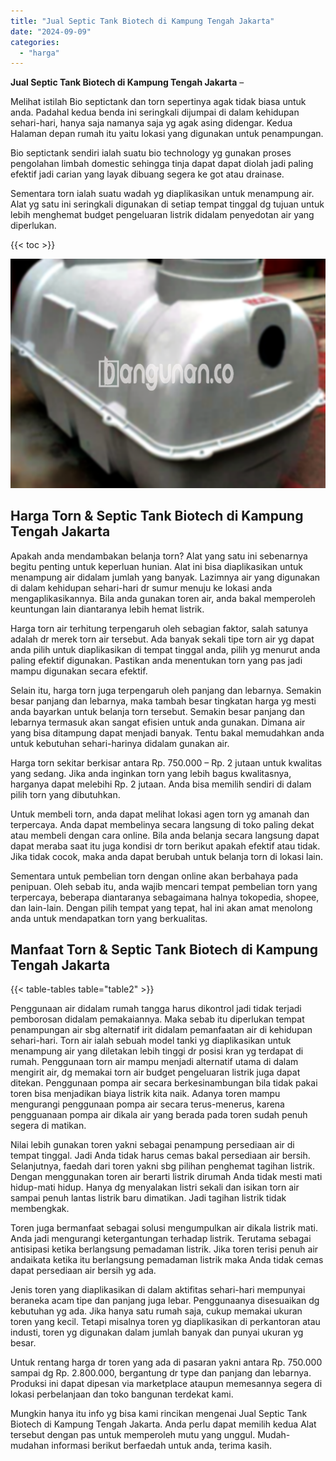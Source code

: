 ```yaml
---
title: "Jual Septic Tank Biotech di Kampung Tengah Jakarta"
date: "2024-09-09"
categories: 
  - "harga"
---
```


**Jual Septic Tank Biotech di Kampung Tengah Jakarta** –

Melihat istilah Bio septictank dan torn sepertinya agak tidak biasa untuk anda. Padahal kedua benda ini seringkali dijumpai di dalam kehidupan sehari-hari, hanya saja namanya saja yg agak asing didengar. Kedua Halaman depan rumah itu yaitu lokasi yang digunakan untuk penampungan.

Bio septictank sendiri ialah suatu bio technology yg gunakan proses pengolahan limbah domestic sehingga tinja dapat dapat diolah jadi paling efektif jadi carian yang layak dibuang segera ke got atau drainase.

Sementara torn ialah suatu wadah yg diaplikasikan untuk menampung air. Alat yg satu ini seringkali digunakan di setiap tempat tinggal dg tujuan untuk lebih menghemat budget pengeluaran listrik didalam penyedotan air yang diperlukan.

{{< toc >}}

![Jual Septic Tank Biotech di Kampung Tengah Jakarta](/images/jual-bio-septictank-21.png)

## Harga Torn & Septic Tank Biotech di Kampung Tengah Jakarta

Apakah anda mendambakan belanja torn? Alat yang satu ini sebenarnya begitu penting untuk keperluan hunian. Alat ini bisa diaplikasikan untuk menampung air didalam jumlah yang banyak. Lazimnya air yang digunakan di dalam kehidupan sehari-hari dr sumur menuju ke lokasi anda mengaplikasikannya. Bila anda gunakan toren air, anda bakal memperoleh keuntungan lain diantaranya lebih hemat listrik.

Harga torn air terhitung terpengaruh oleh sebagian faktor, salah satunya adalah dr merek torn air tersebut. Ada banyak sekali tipe torn air yg dapat anda pilih untuk diaplikasikan di tempat tinggal anda, pilih yg menurut anda paling efektif digunakan. Pastikan anda menentukan torn yang pas jadi mampu digunakan secara efektif.

Selain itu, harga torn juga terpengaruh oleh panjang dan lebarnya. Semakin besar panjang dan lebarnya, maka tambah besar tingkatan harga yg mesti anda bayarkan untuk belanja torn tersebut. Semakin besar panjang dan lebarnya termasuk akan sangat efisien untuk anda gunakan. Dimana air yang bisa ditampung dapat menjadi banyak. Tentu bakal memudahkan anda untuk kebutuhan sehari-harinya didalam gunakan air.

Harga torn sekitar berkisar antara Rp. 750.000 – Rp. 2 jutaan untuk kwalitas yang sedang. Jika anda inginkan torn yang lebih bagus kwalitasnya, harganya dapat melebihi Rp. 2 jutaan. Anda bisa memilih sendiri di dalam pilih torn yang dibutuhkan.

Untuk membeli torn, anda dapat melihat lokasi agen torn yg amanah dan terpercaya. Anda dapat membelinya secara langsung di toko paling dekat atau membeli dengan cara online. Bila anda belanja secara langsung dapat dapat meraba saat itu juga kondisi dr torn berikut apakah efektif atau tidak. Jika tidak cocok, maka anda dapat berubah untuk belanja torn di lokasi lain.

Sementara untuk pembelian torn dengan online akan berbahaya pada penipuan. Oleh sebab itu, anda wajib mencari tempat pembelian torn yang terpercaya, beberapa diantaranya sebagaimana halnya tokopedia, shopee, dan lain-lain. Dengan pilih tempat yang tepat, hal ini akan amat menolong anda untuk mendapatkan torn yang berkualitas.

## Manfaat Torn & Septic Tank Biotech di Kampung Tengah Jakarta

{{< table-tables table="table2" >}}

Penggunaan air didalam rumah tangga harus dikontrol jadi tidak terjadi pemborosan didalam pemakaiannya. Maka sebab itu diperlukan tempat penampungan air sbg alternatif irit didalam pemanfaatan air di kehidupan sehari-hari. Torn air ialah sebuah model tanki yg diaplikasikan untuk menampung air yang diletakan lebih tinggi dr posisi kran yg terdapat di rumah. Penggunaan torn air mampu menjadi alternatif utama di dalam mengirit air, dg memakai torn air budget pengeluaran listrik juga dapat ditekan. Penggunaan pompa air secara berkesinambungan bila tidak pakai toren bisa menjadikan biaya listrik kita naik. Adanya toren mampu mengurangi penggunaan pompa air secara terus-menerus, karena pengguanaan pompa air dikala air yang berada pada toren sudah penuh segera di matikan.

Nilai lebih gunakan toren yakni sebagai penampung persediaan air di tempat tinggal. Jadi Anda tidak harus cemas bakal persediaan air bersih. Selanjutnya, faedah dari toren yakni sbg pilihan penghemat tagihan listrik. Dengan menggunakan toren air berarti listrik dirumah Anda tidak mesti mati hidup-mati hidup. Hanya dg menyalakan listri sekali dan isikan torn air sampai penuh lantas listrik baru dimatikan. Jadi tagihan listrik tidak membengkak.

Toren juga bermanfaat sebagai solusi mengumpulkan air dikala listrik mati. Anda jadi mengurangi ketergantungan terhadap listrik. Terutama sebagai antisipasi ketika berlangsung pemadaman listrik. Jika toren terisi penuh air andaikata ketika itu berlangsung pemadaman listrik maka Anda tidak cemas dapat persediaan air bersih yg ada.

Jenis toren yang diaplikasikan di dalam aktifitas sehari-hari mempunyai beraneka acam tipe dan panjang juga lebar. Penggunaanya disesuaikan dg kebutuhan yg ada. Jika hanya satu rumah saja, cukup memakai ukuran toren yang kecil. Tetapi misalnya toren yg diaplikasikan di perkantoran atau industi, toren yg digunakan dalam jumlah banyak dan punyai ukuran yg besar.

Untuk rentang harga dr toren yang ada di pasaran yakni antara Rp. 750.000 sampai dg Rp. 2.800.000, bergantung dr type dan panjang dan lebarnya. Produksi ini dapat dipesan via marketplace ataupun memesannya segera di lokasi perbelanjaan dan toko bangunan terdekat kami.

Mungkin hanya itu info yg bisa kami rincikan mengenai Jual Septic Tank Biotech di Kampung Tengah Jakarta. Anda perlu dapat memilih kedua Alat tersebut dengan pas untuk memperoleh mutu yang unggul. Mudah-mudahan informasi berikut berfaedah untuk anda, terima kasih.
